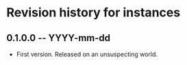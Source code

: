 # Revision history for instances

## 0.1.0.0 -- YYYY-mm-dd

* First version. Released on an unsuspecting world.
